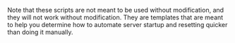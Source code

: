 Note that these scripts are not meant to be used without modification, and they will not work without modification. They are templates that are meant to help you determine how to automate server startup and resetting quicker than doing it manually.
